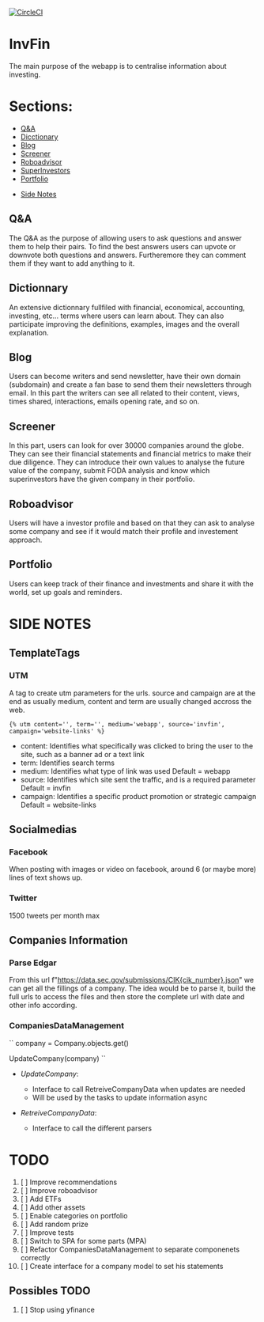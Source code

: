 [![CircleCI](https://dl.circleci.com/status-badge/img/gh/lluc2397/InvFin/tree/master.svg?style=svg)](https://dl.circleci.com/status-badge/redirect/gh/lluc2397/InvFin/tree/master)

# InvFin
The main purpose of the webapp is to centralise information about investing.


# Sections:

<!-- toc -->
- [Q&A](#Q&A)
- [Dicctionary](#Dicctionary)
- [Blog](#Blog)
- [Screener](#Screener)
- [Roboadvisor](#Roboadvisor)
- [SuperInvestors](#SuperInvestors)
- [Portfolio](#Portfolio)
<!-- - [API](#API)
- [Internal](#Internal)
    - [Recsys](#Recsys)
    - [Emailing](#Emailing) -->
- [Side Notes](#Side%20Notes)
<!-- tocstop -->



## Q&A
The Q&A as the purpose of allowing users to ask questions and answer them to help their pairs.
To find the best answers users can upvote or downvote both questions and answers.
Furtheremore they can comment them if they want to add anything to it.

## Dictionnary
An extensive dictionnary fullfiled with financial, economical, accounting, investing, etc... terms where
users can learn about. They can also participate improving the definitions, examples, images and the overall explanation.

## Blog
Users can become writers and send newsletter, have their own domain (subdomain) and create a fan base to send them their newsletters through email.
In this part the writers can see all related to their content, views, times shared, interactions, emails opening rate, and so on.

## Screener
In this part, users can look for over 30000 companies around the globe. They can see their financial statements and financial metrics to make their due diligence. They can introduce their own values to analyse the future value of the company, submit FODA analysis and know which superinvestors have the given company in their portfolio.

## Roboadvisor
Users will have a investor profile and based on that they can ask to analyse some company and see if it would match their profile and investement approach.

## Portfolio
Users can keep track of their finance and investments and share it with the world, set up goals and reminders.


# SIDE NOTES
## TemplateTags
### UTM
A tag to create utm parameters for the urls. source and campaign are at the end as usually medium, content and term are usually changed accross the web.

``
{% utm content='', term='', medium='webapp', source='invfin', campaign='website-links' %}
``

- content: Identifies what specifically was clicked to bring the user to the site, such as a banner ad or a text link
- term: Identifies search terms
- medium: Identifies what type of link was used Default = webapp
- source:  	Identifies which site sent the traffic, and is a required parameter Default = invfin
- campaign: Identifies a specific product promotion or strategic campaign Default = website-links

## Socialmedias
### Facebook
When posting with images or video on facebook, around 6 (or maybe more) lines of text shows up.

### Twitter
1500 tweets per month max

## Companies Information
### Parse Edgar
From this url f"https://data.sec.gov/submissions/CIK{cik_number}.json"
we can get all the fillings of a company. The idea would be to parse it, build the full urls to access the files
and then store the complete url with date and other info according.

### CompaniesDataManagement
``
company = Company.objects.get()

UpdateCompany(company)
``
* *UpdateCompany*: 
    - Interface to call RetreiveCompanyData when updates are needed
    - Will be used by the tasks to update information async

* *RetreiveCompanyData*: 
    - Interface to call the different parsers

# TODO
1. [ ] Improve recommendations
2. [ ] Improve roboadvisor
3. [ ] Add ETFs
4. [ ] Add other assets
5. [ ] Enable categories on portfolio
6. [ ] Add random prize
7. [ ] Improve tests
8. [ ] Switch to SPA for some parts (MPA)
9. [ ] Refactor CompaniesDataManagement to separate componenets correctly
10. [ ] Create interface for a company model to set his statements

## Possibles TODO
1. [ ] Stop using yfinance
